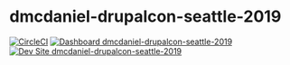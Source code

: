 # dmcdaniel-drupalcon-seattle-2019

[![CircleCI](https://circleci.com/gh/pantheon-training-org/dmcdaniel-drupalcon-seattle-2019.svg?style=shield)](https://circleci.com/gh/pantheon-training-org/dmcdaniel-drupalcon-seattle-2019)
[![Dashboard dmcdaniel-drupalcon-seattle-2019](https://img.shields.io/badge/dashboard-dmcdaniel_drupalcon_seattle_2019-yellow.svg)](https://dashboard.pantheon.io/sites/eb855b8c-3a33-4a4e-a664-653b2ee99f5b#dev/code)
[![Dev Site dmcdaniel-drupalcon-seattle-2019](https://img.shields.io/badge/site-dmcdaniel_drupalcon_seattle_2019-blue.svg)](http://dev-dmcdaniel-drupalcon-seattle-2019.pantheonsite.io/)